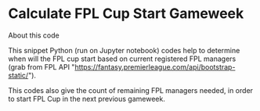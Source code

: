 # Calculate FPL Cup Start Gameweek

About this code

This snippet Python (run on Jupyter notebook) codes help to determine when will the FPL cup start based on current registered FPL managers 
(grab from FPL API "https://fantasy.premierleague.com/api/bootstrap-static/"). 

This codes also give the count of remaining FPL managers needed, in order to start FPL Cup in the next previous gameweek.
